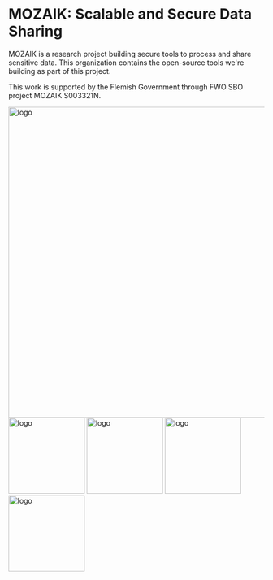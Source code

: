 # MOZAIK: Scalable and Secure Data Sharing

MOZAIK is a research project building secure tools to process and share sensitive data. This organization contains the open-source tools we're building as part of this project.

This work is supported by the Flemish Government through FWO SBO project MOZAIK S003321N.

<img src="https://github.com/MOZAIK-SBO/.github/assets/1492981/99f02cf1-9cbc-41e6-ae99-cb1316407873" alt="logo" width="612.5"/>

</br>


<img src="https://github.com/MOZAIK-SBO/.github/assets/1492981/de48cbef-007f-48bf-b916-173c11176101" alt="logo" width="150"/>
<img src="https://github.com/MOZAIK-SBO/.github/assets/1492981/18a94341-cd9e-4633-b5d3-b90ff6af0c12" alt="logo" width="150"/>
<img src="https://github.com/MOZAIK-SBO/.github/assets/1492981/af9e5ef9-1fbc-42f3-9424-b0bca85c6559" alt="logo" width="150"/>
<img src="https://github.com/MOZAIK-SBO/.github/assets/1492981/0365515d-42a6-4a0c-ba37-750eaf0d4a8c" alt="logo" width="150"/>
